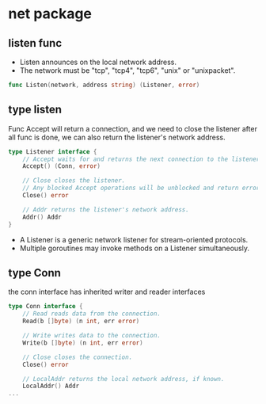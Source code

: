 # net package

## listen func

- Listen announces on the local network address.
- The network must be "tcp", "tcp4", "tcp6", "unix" or "unixpacket".

```go
func Listen(network, address string) (Listener, error)
```

## type listen

Func Accept will return a connection, and we need to close the listener after all func is done, we can also return the listener's network address.

```go
type Listener interface {
	// Accept waits for and returns the next connection to the listener.
	Accept() (Conn, error)

	// Close closes the listener.
	// Any blocked Accept operations will be unblocked and return errors.
	Close() error

	// Addr returns the listener's network address.
	Addr() Addr
}
```
- A Listener is a generic network listener for stream-oriented protocols.
- Multiple goroutines may invoke methods on a Listener simultaneously.

## type Conn

the conn interface has inherited writer and reader interfaces

```go
type Conn interface {
	// Read reads data from the connection.
	Read(b []byte) (n int, err error)

	// Write writes data to the connection.
	Write(b []byte) (n int, err error)

	// Close closes the connection.
	Close() error

	// LocalAddr returns the local network address, if known.
	LocalAddr() Addr
...

```
